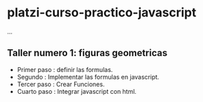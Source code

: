 # platzi-curso-practico-javascript

...

## Taller numero 1: figuras geometricas

- Primer paso : definir las formulas.
- Segundo : Implementar las formulas en javascript.
- Tercer paso : Crear Funciones.
- Cuarto paso : Integrar javascript con html.
